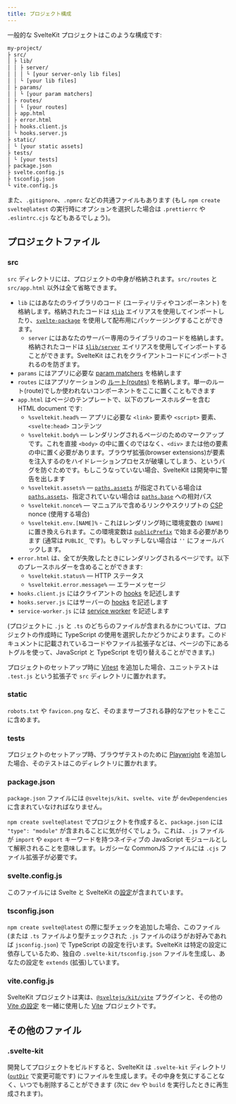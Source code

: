 ```yaml
---
title: プロジェクト構成
---
```


一般的な SvelteKit プロジェクトはこのような構成です:

```bash
my-project/
├ src/
│ ├ lib/
│ │ ├ server/
│ │ │ └ [your server-only lib files]
│ │ └ [your lib files]
│ ├ params/
│ │ └ [your param matchers]
│ ├ routes/
│ │ └ [your routes]
│ ├ app.html
│ ├ error.html
│ ├ hooks.client.js
│ └ hooks.server.js
├ static/
│ └ [your static assets]
├ tests/
│ └ [your tests]
├ package.json
├ svelte.config.js
├ tsconfig.json
└ vite.config.js
```

また、`.gitignore`、`.npmrc` などの共通ファイルもあります (もし `npm create svelte@latest` の実行時にオプションを選択した場合は `.prettierrc` や `.eslintrc.cjs` などもあるでしょう)。

## プロジェクトファイル

### src

`src` ディレクトリには、プロジェクトの中身が格納されます。`src/routes` と `src/app.html` 以外は全て省略できます。

- `lib` にはあなたのライブラリのコード (ユーティリティやコンポーネント) を格納します。格納されたコードは [`$lib`](modules#$lib) エイリアスを使用してインポートしたり、[`svelte-package`](packaging) を使用して配布用にパッケージングすることができます。
  - `server` にはあなたのサーバー専用のライブラリのコードを格納します。格納されたコードは [`$lib/server`](server-only-modules) エイリアスを使用してインポートすることができます。SvelteKit はこれをクライアントコードにインポートされるのを防ぎます。
- `params` にはアプリに必要な [param matchers](advanced-routing#matching) を格納します
- `routes` にはアプリケーションの [ルート(routes)](routing) を格納します。単一のルート(route)でしか使われないコンポーネントをここに置くこともできます
- `app.html` はページのテンプレートで、以下のプレースホルダーを含む HTML document です:
  - `%sveltekit.head%` — アプリに必要な `<link>` 要素や `<script>` 要素、`<svelte:head>` コンテンツ 
  - `%sveltekit.body%` — レンダリングされるページのためのマークアップです。これを直接 `<body>` の中に置くのではなく、`<div>` または他の要素の中に置く必要があります。ブラウザ拡張(browser extensions)が要素を注入するのをハイドレーションプロセスが破壊してしまう、というバグを防ぐためです。もしこうなっていない場合、SvelteKit は開発中に警告を出します
  - `%sveltekit.assets%` — [`paths.assets`](configuration#paths) が指定されている場合は [`paths.assets`](configuration#paths)、指定されていない場合は [`paths.base`](configuration#paths) への相対パス
  - `%sveltekit.nonce%` — マニュアルで含めるリンクやスクリプトの [CSP](configuration#csp) nonce (使用する場合)
  - `%sveltekit.env.[NAME]%` - これはレンダリング時に環境変数の `[NAME]` に置き換えられます。この環境変数は [`publicPrefix`](configuration#env) で始まる必要があります (通常は `PUBLIC_` です)。もしマッチしない場合は `''` にフォールバックします。
- `error.html` は、全てが失敗したときにレンダリングされるページです。以下のプレースホルダーを含めることができます:
  - `%sveltekit.status%` — HTTP ステータス
  - `%sveltekit.error.message%` — エラーメッセージ
- `hooks.client.js` にはクライアントの [hooks](hooks) を記述します
- `hooks.server.js` にはサーバーの [hooks](hooks) を記述します
- `service-worker.js` には [service worker](service-workers) を記述します

(プロジェクトに `.js` と `.ts` のどちらのファイルが含まれるかについては、プロジェクトの作成時に TypeScript の使用を選択したかどうかによります。このドキュメントに記載されているコードやファイル拡張子などは、ページの下にあるトグルを使って、JavaScript と TypeScript を切り替えることができます。)

プロジェクトのセットアップ時に [Vitest](https://vitest.dev) を追加した場合、ユニットテストは `.test.js` という拡張子で `src` ディレクトリに置かれます。

### static

`robots.txt` や `favicon.png` など、そのままサーブされる静的なアセットをここに含めます。

### tests

プロジェクトのセットアップ時、ブラウザテストのために [Playwright](https://playwright.dev/) を追加した場合、そのテストはこのディレクトリに置かれます。

### package.json

`package.json` ファイルには `@sveltejs/kit`、`svelte`、`vite` が `devDependencies` に含まれていなければなりません。

`npm create svelte@latest` でプロジェクトを作成すると、`package.json` には `"type": "module"` が含まれることに気が付くでしょう。これは、`.js` ファイルが `import` や `export` キーワードを持つネイティブの JavaScript モジュールとして解釈されることを意味します。レガシーな CommonJS ファイルには `.cjs` ファイル拡張子が必要です。

### svelte.config.js

このファイルには Svelte と SvelteKit の[設定](configuration)が含まれています。

### tsconfig.json

`npm create svelte@latest` の際に型チェックを追加した場合、このファイル (または `.ts` ファイルより型チェックされた `.js` ファイルのほうがお好みであれば `jsconfig.json`) で TypeScript の設定を行います。SvelteKit は特定の設定に依存しているため、独自の `.svelte-kit/tsconfig.json` ファイルを生成し、あなたの設定を `extends` (拡張)しています。

### vite.config.js

SvelteKit プロジェクトは実は、[`@sveltejs/kit/vite`](modules#sveltejs-kit-vite) プラグインと、その他の [Vite の設定](https://ja.vitejs.dev/config/) を一緒に使用した [Vite](https://ja.vitejs.dev) プロジェクトです。

## その他のファイル

### .svelte-kit

開発してプロジェクトをビルドすると、SvelteKit は `.svelte-kit` ディレクトリ ([`outDir`](configuration#outdir) で変更可能です) にファイルを生成します。その中身を気にすることなく、いつでも削除することができます (次に `dev` や `build` を実行したときに再生成されます)。
